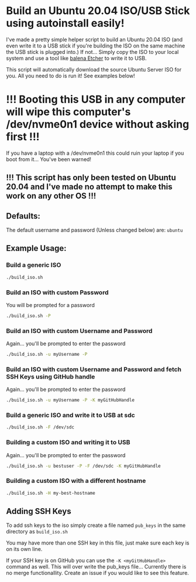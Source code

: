 # Build an Ubuntu 20.04 ISO/USB Stick using autoinstall easily!
I've made a pretty simple helper script to build an Ubuntu 20.04 ISO (and even write it to a USB stick if you're building the ISO on the same machine the USB stick is plugged into.) If not... Simply copy the ISO to your local system and use a tool like [balena Etcher](https://www.balena.io/etcher/) to write it to USB.

This script will automatically download the source Ubuntu Server ISO for you. All you need to do is run it! See examples below!

# !!! Booting this USB in any computer will wipe this computer's /dev/nvme0n1 device without asking first !!!
If you have a laptop with a /dev/nvme0n1 this could ruin your laptop if you boot from it... You've been warned!

## !!! This script has only been tested on Ubuntu 20.04 and I've made no attempt to make this work on any other OS !!!

## Defaults:
The default username and password (Unless changed below) are: `ubuntu`

## Example Usage:
### Build a generic ISO
```bash
./build_iso.sh
```
### Build an ISO with custom Password
You will be prompted for a password
```bash
./build_iso.sh -P
```
### Build an ISO with custom Username and Password
Again... you'll be prompted to enter the password
```bash 
./build_iso.sh -u myUsername -P
```

### Build an ISO with custom Username and Password and fetch SSH Keys using GitHub handle
Again... you'll be prompted to enter the password
```bash 
./build_iso.sh -u myUsername -P -K myGitHubHandle
```

### Build a generic ISO and write it to USB at sdc
```bash 
./build_iso.sh -F /dev/sdc
```

### Building a custom ISO and writing it to USB
Again... you'll be prompted to enter the password
```bash
./build_iso.sh -u bestuser -P -F /dev/sdc -K myGitHubHandle
```

### Building a custom ISO with a different hostname
```bash
./build_iso.sh -H my-best-hostname
```

## Adding SSH Keys
To add ssh keys to the iso simply create a file named `pub_keys` in the same directory as `build_iso.sh`

You may have more than one SSH key in this file, just make sure each key is on its own line.

If your SSH key is on GitHub you can use the `-K <myGitHubHandle>` command as well. This will over write the pub_keys file... Currently there is no merge functionallity. Create an issue if you would like to see this feature. 
